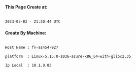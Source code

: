 
   
#### This Page Create at:

```bash

2023-05-03 - 21:20:44 UTC

```

#### Create By Machine:

```bash

Host Name : fv-az454-927

platform  : Linux-5.15.0-1036-azure-x86_64-with-glibc2.35

Ip Local  : 10.1.0.83

```

